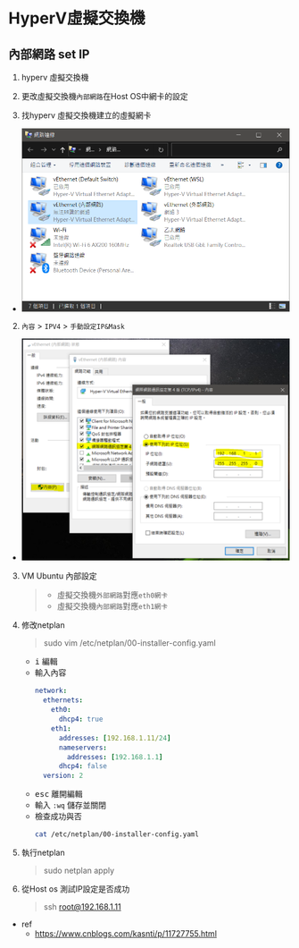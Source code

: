 # HyperV虛擬交換機


## 內部網路 set IP
1. hyperv 虛擬交換機

2. 更改虛擬交換機`內部網路`在Host OS中網卡的設定
  1. 找hyperv 虛擬交換機建立的虛擬網卡
  * ![20211211214439](https://raw.githubusercontent.com/orange9982239/ImageHosting/master/images/20211211214439.png)
  2. `內容` > `IPV4` > `手動設定IP&Mask`
  * ![20211211214715](https://raw.githubusercontent.com/orange9982239/ImageHosting/master/images/20211211214715.png) 

3. VM Ubuntu 內部設定
    > * 虛擬交換機`外部網路`對應`eth0網卡`
    > * 虛擬交換機`內部網路`對應`eth1網卡` 

  1. 修改netplan
      > sudo vim /etc/netplan/00-installer-config.yaml
      
      * <kbd>i</kbd> 編輯
      * 輸入內容
        ``` yaml
        network:
          ethernets:
            eth0:
              dhcp4: true
            eth1:
              addresses: [192.168.1.11/24]
              nameservers:
                addresses: [192.168.1.1]
              dhcp4: false
          version: 2
        ```
      * <kbd>esc</kbd> 離開編輯
      * 輸入 `:wq` 儲存並關閉
      * 檢查成功與否
        ``` sh
        cat /etc/netplan/00-installer-config.yaml
        ```
  2. 執行netplan
      > sudo netplan apply
  3. 從Host os 測試IP設定是否成功
      > ssh root@192.168.1.11 
* ref
  * https://www.cnblogs.com/kasnti/p/11727755.html